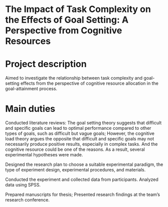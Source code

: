 # The Impact of Task Complexity on the Effects of Goal Setting: A Perspective from Cognitive Resources

# Project description

Aimed to investigate the relationship between task complexity and goal-setting effects from the perspective of cognitive resource allocation in the goal-attainment process.

# Main duties

Conducted literature reviews: The goal setting theory suggests that difficult and specific goals can lead to optimal performance compared to other types of goals, such as difficult but vague goals; However, the cognitive load theory argues the opposite that difficult and specific goals may not necessarily produce positive results, especially in complex tasks. And the cognitive resource could be one of the reasons. As a result, several experimental hypotheses were made.

Designed the research plan to choose a suitable experimental paradigm, the type of experiment design, experimental procedures, and materials.

Conducted the experiment and collected data from participants. Analyzed data using SPSS.

Prepared manuscripts for thesis; Presented research findings at the team’s research conference.